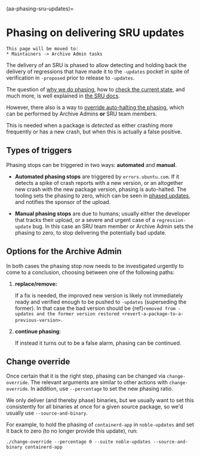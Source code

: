 (aa-phasing-sru-updates)=
# Phasing on delivering SRU updates

```{note}
This page will be moved to:
* Maintainers -> Archive Admin tasks
```

The delivery of an SRU is phased to allow detecting and holding back the
delivery of regressions that have made it to the `-updates` pocket in spite of
verification in `-proposed` prior to release to `-updates`.

The question of
[why we do phasing](https://documentation.ubuntu.com/sru/en/latest/explanation/standard-processes/#explanation-phasing),
how to
[check the current state](https://documentation.ubuntu.com/sru/en/latest/howto/phasing/#investigate-halted-phased-update),
and much more, is well explained in
[the SRU docs](https://documentation.ubuntu.com/sru/en/latest/).

However, there also is a way to
[override auto-halting the phasing](https://documentation.ubuntu.com/sru/en/latest/internal/#internal-override-phasing),
which can be performed by Archive Admins **or** SRU team members.

This is needed when a package is *detected* as either crashing more frequently
or has a new crash, but when this is actually a false positive.

## Types of triggers

Phasing stops can be triggered in two ways: **automated** and **manual**.

* **Automated phasing stops** are triggered by `errors.ubuntu.com`. If it
  detects a spike of crash reports with a new version, or an altogether new
  crash with the new package version, phasing is auto-halted. The tooling sets
  the phasing to zero, which can be seen in
  [phased updates](https://ubuntu-archive-team.ubuntu.com/phased-updates.html),
  and notifies the sponsor of the upload.

* **Manual phasing stops** are due to humans; usually either the developer that
  tracks their upload, or a severe and urgent case of a `regression-update` bug.
  In this case an SRU team member or Archive Admin sets the phasing to zero, to
  stop delivering the potentially bad update.

## Options for the Archive Admin

In both cases the phasing stop now needs to be investigated urgently to come to
a conclusion, choosing between one of the following paths:

1. **replace/remove:**

   If a fix is needed, the improved new version is likely not immediately ready
   and verified enough to be pushed to `-updates` (superseding the former). In
   that case the bad version should be
   {ref}`removed from -updates and the former version restored <revert-a-package-to-a-previous-version>`.

1. **continue phasing**:

   If instead it turns out to be a false alarm, phasing can be continued.


## Change override

Once certain that it is the right step, phasing can be changed via
`change-override`. The relevant arguments are similar to other actions with
`change-override`. In addition, use `--percentage` to set the new phasing ratio.

We only deliver (and thereby phase) binaries, but we usually want to set this
consistently for all binaries at once for a given source package, so we'd
usually use `--source-and-binary`.

For example, to hold the phasing of `containerd-app` in `noble-updates` and set
it back to zero (to no longer provide this update), run:

```none
./change-override --percentage 0 --suite noble-updates --source-and-binary containerd-app
```

